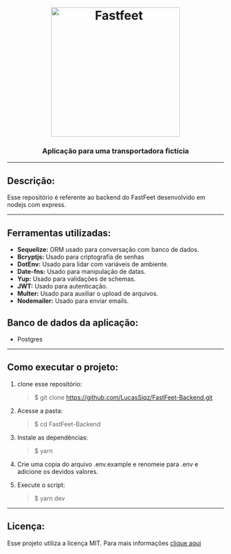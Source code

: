<h1 align="center">
  <img alt="Fastfeet" title="Fastfeet" src="https://raw.githubusercontent.com/Rocketseat/bootcamp-gostack-desafio-02/master/.github/logo.png" width="300px" />
</h1>
<h3 align="center">
  Aplicação para uma transportadora fictícia
</h3>

---

## Descrição:

Esse repositório é referente ao backend do FastFeet desenvolvido em nodejs com express.

---

## Ferramentas utilizadas:

- **Sequelize:** ORM usado para conversação com banco de dados.
- **Bcryptjs:** Usado para criptografia de senhas
- **DotEnv:** Usado para lidar com variáveis de ambiente.
- **Date-fns:** Usado para manipulação de datas.
- **Yup:** Usado para validações de schemas.
- **JWT:** Usado para autenticação.
- **Multer:** Usado para auxiliar o upload de arquivos.
- **Nodemailer:** Usado para enviar emails.

## Banco de dados da aplicação:

- Postgres

---

## Como executar o projeto:

1. clone esse repositório:
   > \$ git clone https://github.com/LucasSiqz/FastFeet-Backend.git
2. Acesse a pasta:
   > \$ cd FastFeet-Backend
3. Instale as dependências:
   > \$ yarn
4. Crie uma copia do arquivo .env.example e renomeie para .env e adicione os devidos valores.
5. Execute o script:

   > \$ yarn dev

---

## Licença:

Esse projeto utiliza a licença MIT. Para mais informações [clique aqui](https://github.com/LucasSiqz/FastFeet-Backend/blob/master/LICENSE)
